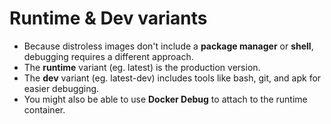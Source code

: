 # Runtime & Dev variants

- Because distroless images don't include a **package manager** or **shell**, debugging requires a different approach.
- The **runtime** variant (eg. latest) is the production version.
- The **dev** variant (eg. latest-dev) includes tools like bash, git, and apk for easier debugging.
- You might also be able to use **Docker Debug** to attach to the runtime container.
